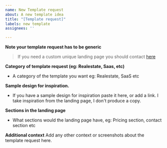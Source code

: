 ```yaml
---
name: New Template request
about: A new template idea
title: "[Template request]"
labels: new template
assignees: ''

---
```


**Note your template request has to be generic**
> If you need a custom unique landing page you should contact [here](https://tally.so/r/woO0Kx)

**Category of template request (eg: Realestate, Saas, etc)**
- A category of the template you want eg: Realestate, SaaS etc

**Sample design for inspiration.**
- If you have a sample design for inspiration paste it here, or add a link. I take inspiration from the landing page, I don't produce a copy.

**Sections in the landing page**
- What sections would the landing page have, eg: Pricing section, contact section etc

**Additional context**
Add any other context or screenshots about the template request here.
